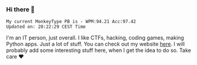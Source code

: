 ### Hi there 👋
<!-- PB START -->
```
My current MonkeyType PB is - WPM:94.21 Acc:97.42
Updated on: 20:22:29 CEST Time
```
<!-- PB END -->
I'm an IT person, just overall. I like CTFs, hacking, coding games, making Python apps. Just a lot of stuff.
You can check out my website [here](https://skill3472.github.io/).
I will probably add some interesting stuff here, when I get the idea to do so. Take care ❤️
